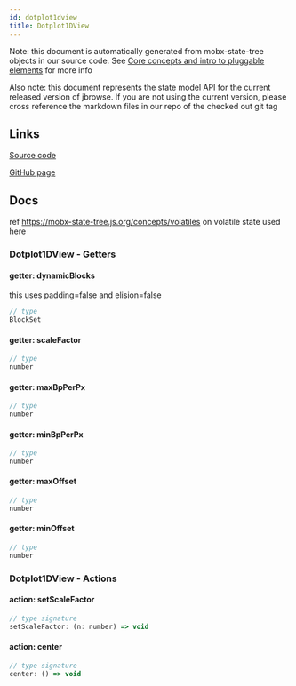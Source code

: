 ```yaml
---
id: dotplot1dview
title: Dotplot1DView
---
```


Note: this document is automatically generated from mobx-state-tree objects in
our source code. See
[Core concepts and intro to pluggable elements](/docs/developer_guide/) for more
info

Also note: this document represents the state model API for the current released
version of jbrowse. If you are not using the current version, please cross
reference the markdown files in our repo of the checked out git tag

## Links

[Source code](https://github.com/GMOD/jbrowse-components/blob/main/plugins/dotplot-view/src/DotplotView/1dview.ts)

[GitHub page](https://github.com/GMOD/jbrowse-components/tree/main/website/docs/models/Dotplot1DView.md)

## Docs

ref https://mobx-state-tree.js.org/concepts/volatiles on volatile state used
here

### Dotplot1DView - Getters

#### getter: dynamicBlocks

this uses padding=false and elision=false

```js
// type
BlockSet
```

#### getter: scaleFactor

```js
// type
number
```

#### getter: maxBpPerPx

```js
// type
number
```

#### getter: minBpPerPx

```js
// type
number
```

#### getter: maxOffset

```js
// type
number
```

#### getter: minOffset

```js
// type
number
```

### Dotplot1DView - Actions

#### action: setScaleFactor

```js
// type signature
setScaleFactor: (n: number) => void
```

#### action: center

```js
// type signature
center: () => void
```
